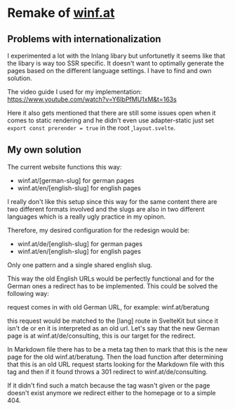 # Remake of [winf.at](winf.at)

## Problems with internationalization

I experimented a lot with the Inlang libary but unfortunetly it seems like that the libary is way too SSR specific. It doesn't want to optimally generate the pages based on the different language settings. I have to find and own solution.

The video guide I used for my implementation: https://www.youtube.com/watch?v=Y6IbPfMU1xM&t=163s

Here it also gets mentioned that there are still some issues open when it comes to static rendering and he didn't even use adapter-static just set `export const prerender = true` in the root ˛`layout.svelte`.

## My own solution

The current website functions this way:

- winf.at/[german-slug] for german pages
- winf.at/en/[english-slug] for english pages

I really don't like this setup since this way for the same content there are two different formats involved and the slugs are also in two different languages which is a really ugly practice in my opinon.

Therefore, my desired configuration for the redesign would be:

- winf.at/de/[english-slug] for german pages
- winf.at/en/[english-slug] for english pages

Only one pattern and a single shared english slug.

This way the old English URLs would be perfectly functional and for the German ones a redirect has to be implemented. This could be solved the following way:

request comes in with old German URL, for example:
winf.at/beratung

this request would be matched to the [lang] route in SvelteKit but since it isn't de or en it is interpreted as an old url. Let's say that the new German page is at winf.at/de/consulting, this is our target for the redirect.

In Markdown file there has to be a meta tag then to mark that this is the new page for the old winf.at/beratung. Then the load function after determining that this is an old URL request starts looking for the Markdown file with this tag and then if it found throws a 301 redirect to winf.at/de/consulting.

If it didn't find such a match because the tag wasn't given or the page doesn't exist anymore we redirect either to the homepage or to a simple 404.
